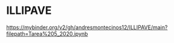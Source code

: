 # ILLIPAVE


https://mybinder.org/v2/gh/andresmontecinos12/ILLIPAVE/main?filepath=Tarea%205_2020.ipynb

